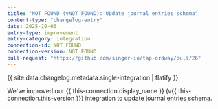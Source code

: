 ```yaml
---
title: "NOT FOUND (vNOT FOUND): Update journal entries schema"
content-type: "changelog-entry"
date: 2025-10-06
entry-type: improvement
entry-category: integration
connection-id: NOT FOUND
connection-version: NOT FOUND
pull-request: "https://github.com/singer-io/tap-ordway/pull/26"
---
```

{{ site.data.changelog.metadata.single-integration | flatify }}

We've improved our {{ this-connection.display_name }} (v{{ this-connection.this-version }}) integration to update journal entries schema.